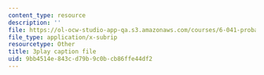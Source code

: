 ```yaml
---
content_type: resource
description: ''
file: https://ol-ocw-studio-app-qa.s3.amazonaws.com/courses/6-041-probabilistic-systems-analysis-and-applied-probability-fall-2010/9bb4514e843cd79b9c0bcb86ffe44df2_1jDBM9UM9xk.srt
file_type: application/x-subrip
resourcetype: Other
title: 3play caption file
uid: 9bb4514e-843c-d79b-9c0b-cb86ffe44df2
---
```

